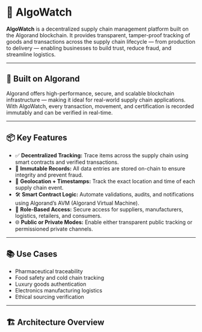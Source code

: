 # 🚀 AlgoWatch

**AlgoWatch** is a decentralized supply chain management platform built on the Algorand blockchain. It provides transparent, tamper-proof tracking of goods and transactions across the supply chain lifecycle — from production to delivery — enabling businesses to build trust, reduce fraud, and streamline logistics.

---

## 🔗 Built on Algorand

Algorand offers high-performance, secure, and scalable blockchain infrastructure — making it ideal for real-world supply chain applications. With AlgoWatch, every transaction, movement, and certification is recorded immutably and can be verified in real-time.

---

## 📦 Key Features

- ✅ **Decentralized Tracking:** Trace items across the supply chain using smart contracts and verified transactions.
- 📄 **Immutable Records:** All data entries are stored on-chain to ensure integrity and prevent fraud.
- 📍 **Geolocation + Timestamps:** Track the exact location and time of each supply chain event.
- 🛠️ **Smart Contract Logic:** Automate validations, audits, and notifications using Algorand’s AVM (Algorand Virtual Machine).
- 🔐 **Role-Based Access:** Secure access for suppliers, manufacturers, logistics, retailers, and consumers.
- 🌐 **Public or Private Modes:** Enable either transparent public tracking or permissioned private channels.

---

## 📚 Use Cases

- Pharmaceutical traceability
- Food safety and cold chain tracking
- Luxury goods authentication
- Electronics manufacturing logistics
- Ethical sourcing verification

---

## 🏗️ Architecture Overview

